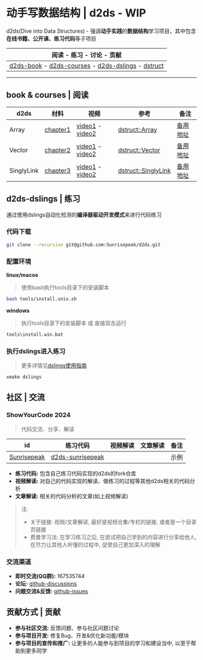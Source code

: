 # 动手写数据结构 | d2ds - WIP

d2ds(Dive into Data Structures) - 强调**动手实践**的**数据结构**学习项目，其中包含**在线书籍、公开课、练习代码**等子项目

| 阅读 - 练习 - 讨论 - 贡献 |
| ------------------------------------------------------------ |
| [d2ds-book](https://sunrisepeak.github.io/d2ds) - [d2ds-courses](https://sunrisepeak.github.io/d2ds-courses) - [d2ds-dslings](dslings) - [dstruct](https://github.com/Sunrisepeak/dstruct) |

---

## book & courses | 阅读

| d2ds | 材料 | 视频 | 参考 | 备注 |
| --- | --- | --- | --- | --- |
| Array | [chapter1](http://127.0.0.1:3000/chapter_01_array.html) | [video1](https://www.bilibili.com/video/BV1hD421T7sU) - [video2](https://www.bilibili.com/video/BV16t421w7c2) | [dstruct::Array](https://github.com/Sunrisepeak/dstruct/blob/main/core/ds/array/Array.hpp) | [备用地址](https://zhuanlan.zhihu.com/p/693936490) |
| Vector | [chapter2](http://127.0.0.1:3000/chapter_01_array.html) | [video1](https://www.bilibili.com/video/BV1K1421z7kt) - [video2](https://www.bilibili.com/video/BV1yb421B7ZG) | [dstruct::Vector](https://github.com/Sunrisepeak/dstruct/blob/main/core/ds/array/Vector.hpp) | [备用地址](https://zhuanlan.zhihu.com/p/696455403) |
| SinglyLink | [chapter3](http://127.0.0.1:3000/chapter_04_embeddedlist.html) | [video1](https://www.bilibili.com/video/BV1ND421V7Wn) - [video2](https://www.bilibili.com/video/BV1ir421w71C) | [dstruct::SinglyLink](https://github.com/Sunrisepeak/dstruct/blob/main/core/ds/linked-list/EmbeddedList.hpp#L15) | [备用地址](https://zhuanlan.zhihu.com/p/699299313) |

## d2ds-dslings | 练习

通过使用dslings自动化检测的**编译器驱动开发模式**来进行代码练习

### 代码下载

```bash
git clone --recursive git@github.com:Sunrisepeak/d2ds.git
```

### 配置环境

**linux/macos**

> 使用bash执行tools目录下的安装脚本

```bash
bash tools/install.unix.sh
```

**windows**

> 执行tools目录下的安装脚本 或 直接双击运行

```bash
tools\install.win.bat
```

### 执行dslings进入练习

> 更多详情见[dslings使用指南](book/src/dslings.md)

```bash
xmake dslings
```

## 社区 | 交流

### ShowYourCode 2024

> 代码交流、分享、解读

| id | 练习代码 | 视频解读 | 文章解读 | 备注 |
| --- | --- | --- | --- | --- |
| [Sunrisepeak](https://github.com/Sunrisepeak) | [d2ds-sunrisepeak](https://github.com/UnknownBugs/d2ds-sunrisepeak) |  |  | 示例 |

- **练习代码:** 包含自己练习代码实现的d2ds的fork仓库
- **视频解读:** 对自己的代码实现的解读、做练习的过程等其他d2ds相关的代码分析
- **文章解读:** 相关的代码分析的文章(如上视频解读)

> 注:
> 
> - 关于链接: 视频/文章解读, 最好是视频合集/专栏的链接, 或者是一个目录页链接
> - 费曼学习法: 在学习练习之后, 在尝试把自己学到的内容进行分享给他人, 在尽力让其他人听懂的过程中, 促使自己更加深入的理解

### 交流渠道

- **即时交流(QQ群):** 167535744
- **论坛:** [github-discussions](https://github.com/Sunrisepeak/d2ds-courses/discussions)
- **问题交流&反馈:** [github-issues](https://github.com/Sunrisepeak/d2ds-courses/issues)

## 贡献方式 | 贡献

- **参与社区交流:** 反馈问题、参与社区问题讨论
- **参与项目开发:** 修复Bug、开发&优化新功能/模块
- **参与项目的宣传和推广:** 让更多的人能参与到项目的学习和建设当中, 以至于帮助到更多同学